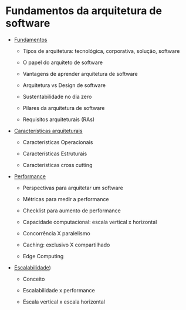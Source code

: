 # Fundamentos da arquitetura de software

  - [Fundamentos](fundamentos/README.MD)
  
    - Tipos de arquitetura: tecnológica, corporativa, solução, software
	
	- O papel do arquiteto de software
	
	- Vantagens de aprender arquitetura de software
	
	- Arquitetura vs Design de software
	
	- Sustentabilidade no dia zero
	
	- Pilares da arquitetura de software
	
	- Requisitos arquiteturais (RAs)

  - [Características arquiteturais](caracteristicas-arquiteturais/README.MD)
  
    - Características Operacionais
	
	- Características Estruturais
	
	- Características cross cutting
	
  - [Performance](performance/README.MD)
  
    - Perspectivas para arquitetar um software
	
	- Métricas para medir a performance
	
	- Checklist para aumento de performance
	
	- Capacidade computacional: escala vertical x horizontal
	
	- Concorrência X paralelismo
	
	- Caching: exclusivo X compartilhado
	
	- Edge Computing
	
  - [Escalabilidade](escalabilidade/README.MD))
  
    - Conceito
	
	- Escalabilidade x performance	
	
	- Escala vertical x escala horizontal